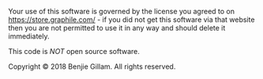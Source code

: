 Your use of this software is governed by the license you agreed to on
https://store.graphile.com/ - if you did not get this software via that website
then you are not permitted to use it in any way and should delete it
immediately.

This code is _NOT_ open source software.

Copyright © 2018 Benjie Gillam. All rights reserved.

